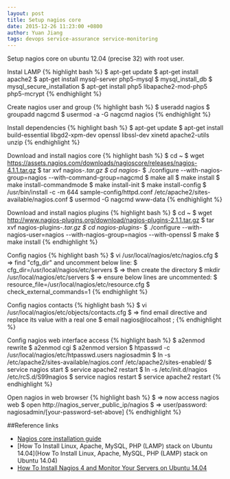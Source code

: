 ```yaml
---
layout: post
title: Setup nagios core
date: 2015-12-26 11:23:00 +0800
author: Yuan Jiang
tags: devops service-assurance service-monitoring
---
```


Setup nagios core on ubuntu 12.04 (precise 32) with root user.

Instal LAMP
{% highlight bash %}
$ apt-get update
$ apt-get install apache2
$ apt-get install mysql-server php5-mysql
$ mysql_install_db
$ mysql_secure_installation
$ apt-get install php5 libapache2-mod-php5 php5-mcrypt
{% endhighlight %}

Create nagios user and group
{% highlight bash %}
$ useradd nagios
$ groupadd nagcmd
$ usermod -a -G nagcmd nagios
{% endhighlight %}

Install dependencies
{% highlight bash %}
$ apt-get update
$ apt-get install build-essential libgd2-xpm-dev openssl libssl-dev xinetd apache2-utils unzip
{% endhighlight %}

Download and install nagios core
{% highlight bash %}
$ cd ~
$ wget https://assets.nagios.com/downloads/nagioscore/releases/nagios-4.1.1.tar.gz
$ tar xvf nagios-*.tar.gz
$ cd nagios-*
$ ./configure --with-nagios-group=nagios --with-command-group=nagcmd
$ make all
$ make install
$ make install-commandmode
$ make install-init
$ make install-config
$ /usr/bin/install -c -m 644 sample-config/httpd.conf /etc/apache2/sites-available/nagios.conf
$ usermod -G nagcmd www-data
{% endhighlight %}

Download and install nagios plugins
{% highlight bash %}
$ cd ~
$ wget http://www.nagios-plugins.org/download/nagios-plugins-2.1.1.tar.gz
$ tar xvf nagios-plugins-*.tar.gz
$ cd nagios-plugins-*
$ ./configure --with-nagios-user=nagios --with-nagios-group=nagios --with-openssl
$ make
$ make install
{% endhighlight %}

Config nagios
{% highlight bash %}
$ vi /usr/local/nagios/etc/nagios.cfg
$ => find "cfg_dir" and uncomment below line:
$ cfg_dir=/usr/local/nagios/etc/servers
$ => then create the directory
$ mkdir /usr/local/nagios/etc/servers
$ => ensure below lines are uncommented:
$ resource_file=/usr/local/nagios/etc/resource.cfg
$ check_external_commands=1
{% endhighlight %}

Config nagios contacts
{% highlight bash %}
$ vi /usr/local/nagios/etc/objects/contacts.cfg
$ => find email directive and replace its value with a real one
$ email    nagios@localhost  ;
{% endhighlight %}

Config nagios web interface access
{% highlight bash %}
$ a2enmod rewrite
$ a2enmod cgi
$ a2enmod version
$ htpasswd -c /usr/local/nagios/etc/htpasswd.users nagiosadmin
$ ln -s /etc/apache2/sites-available/nagios.conf /etc/apache2/sites-enabled/
$ service nagios start
$ service apache2 restart
$ ln -s /etc/init.d/nagios /etc/rcS.d/S99nagios
$ service nagios restart
$ service apache2 restart
{% endhighlight %}

Open nagios in web browser
{% highlight bash %}
$ => now access nagios web
$ open http://nagios_server_public_ip/nagios
$ => user/password: nagiosadmin/[your-password-set-above]
{% endhighlight %}


##Reference links
- [Nagios core installation guide](https://assets.nagios.com/downloads/nagioscore/docs/Installing_Nagios_Core_From_Source.pdf)
- [How To Install Linux, Apache, MySQL, PHP (LAMP) stack on Ubuntu 14.04](How To Install Linux, Apache, MySQL, PHP (LAMP) stack on Ubuntu 14.04)
- [How To Install Nagios 4 and Monitor Your Servers on Ubuntu 14.04](https://www.digitalocean.com/community/tutorials/how-to-install-nagios-4-and-monitor-your-servers-on-ubuntu-14-04)
